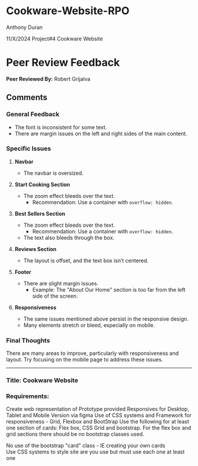 # Cookware-Website-RPO

Anthony Duran

11/X/2024  Project#4 Cookware Website

# Peer Review Feedback

**Peer Reviewed By:** Robert Grijalva  

## Comments  

### General Feedback  
- The font is inconsistent for some text.  
- There are margin issues on the left and right sides of the main content.  

### Specific Issues  

1. **Navbar**  
   - The navbar is oversized.  

2. **Start Cooking Section**  
   - The zoom effect bleeds over the text.  
     - Recommendation: Use a container with `overflow: hidden`.  

3. **Best Sellers Section**  
   - The zoom effect bleeds over the text.  
     - Recommendation: Use a container with `overflow: hidden`.  
   - The text also bleeds through the box.  

4. **Reviews Section**  
   - The layout is offset, and the text box isn’t centered.  

5. **Footer**  
   - There are slight margin issues.  
     - Example: The "About Our Home" section is too far from the left side of the screen.  

6. **Responsiveness**  
   - The same issues mentioned above persist in the responsive design.  
   - Many elements stretch or bleed, especially on mobile.  

### Final Thoughts  
There are many areas to improve, particularly with responsiveness and layout. Try focusing on the mobile page to address these issues.  



____________________________________________________________________________________________________________

### Title: **Cookware Website**

### Requirements:

Create web representation of Prototype provided 
Responsives for Desktop, Tablet and Mobile Version via figma 
Use of CSS systems and Framework for responsiveness - Grid, Flexbox and BootStrap
Use the following for at least one section of cards: Flex box, CSS Grid and bootstrap. For the flex box and grid sections there should be no bootstrap classes used.

No use of the bootstrap "card" class - IE creating your own cards  
Use CSS systems to style site are you use but must use each one at least one 
